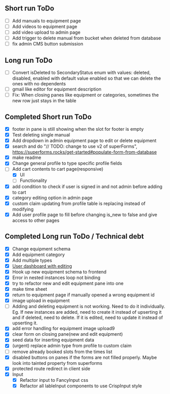 ## Short run ToDo
- [ ] Add manuals to equipment page
- [ ] Add videos to equipment page
- [ ] add video upload to admin page
- [ ] Add trigger to delete manual from bucket when deleted from database
- [ ] fix admin CMS button submission

## Long run ToDo
- [ ] Convert isDeleted to SecondaryStatus enum with values: deleted, disabled, enabled with default value enabled so that we can delete the ones with no dependents
- [ ] gmail like editor for equipment description
- [ ] Fix: When closing panes like equipment or categories, sometimes the new row just stays in the table 

## Completed Short run ToDo
- [x] footer in pane is still showing when the slot for footer is empty
- [x] Test deleting single manual
- [x] Add dropdown in admin equipment page to edit or delete equipment
- [x] search and do "// TODO: change to use v2 of superForms", https://superforms.rocks/get-started#populate-form-from-database
- [x] make readme
- [x] Change general profile to type specific profile fields
- [ ] Add cart contents to cart page(responsive)
  - [x] UI
  - [ ] Functionality
- [x] add condition to check if user is signed in and not admin before adding to cart
- [x] category editing option in admin page
- [x] custom claim updating from profile table is replacing instead of modifying
- [x] Add user profile page to fill before changing is_new to false and give access to other pages

## Completed Long run ToDo / Technical debt

- [x] Change equipment schema
- [x] Add equipment category
- [x] Add multiple types
- [x] [User dashboard with editing](https://supabase.com/docs/guides/getting-started/tutorials/with-sveltekit?language=ts)
- [x] Hook up new equipment schema to frontend
- [x] Error in nested instances loop not binding
- [x] try to refactor new and edit equipment pane into one
- [x] make time sheet
- [x] return to equipment page if manually opened a wrong equipment id
- [x] image upload in equipment
- [ ] Adding and deleting equipment is not working. Need to do it individually. Eg. If new instances are added, need to create it instead of upserting it and if deleted, need to delete. If it is edited, need to update it instead of upserting it.
- [x] add error handling for equipment image upload9
- [x] clear form on closing pane(new and edit equipment)
- [x] seed data for inserting equipment data
- [x] (urgent) replace admin type from profile to custom claim
- [ ] remove already booked slots from the times list
- [x] disabled buttons on panes if the forms are not filled properly. Maybe look into tainted property from superforms
- [x] protected route redirect in client side
- [x] Input
  - [x] Refactor input to FancyInput css
  - [x] Refactor all lableInput components to use CrispInput style